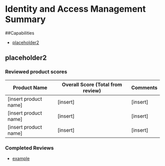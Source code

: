 # Identity and Access Management Summary

##Capabilities
* [placeholder2](#placeholder2)


placeholder2
-------------
### Reviewed product scores

| Product Name | Overall Score (Total from review) | Comments |
|------|-----------------|-------|
|[insert product name]|[insert]|[insert]|
|[insert product name]|[insert]|[insert]|
|[insert product name]|[insert]|[insert]|

### Completed Reviews
* [example](placeholder2/example.md)